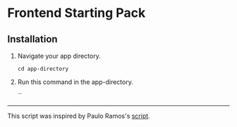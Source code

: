 # Frontend Starting Pack

## Installation
1. Navigate your app directory.

    `cd app-directory`

2. Run this command in the app-directory.

    ``

----------

This script was inspired by Paulo Ramos's [script](https://github.com/paulolramos/eslint-prettier-airbnb-react).